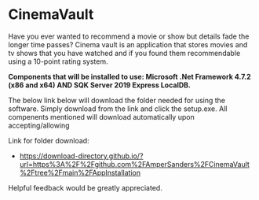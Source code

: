# CinemaVault
Have you ever wanted to recommend a movie or show but details fade the longer time passes? Cinema vault is an application that stores movies and tv shows that you have watched and if you found them recommendable using a 10-point rating system.

**Components that will be installed to use: Microsoft .Net Framework 4.7.2 (x86 and x64) AND SQK Server 2019 Express LocalDB.**

The below link below will download the folder needed for using the software. Simply download from the link and click the setup.exe. All compenents mentioned will download automatically upon accepting/allowing

Link for folder download:
+ https://download-directory.github.io/?url=https%3A%2F%2Fgithub.com%2FAmperSanders%2FCinemaVault%2Ftree%2Fmain%2FAppInstallation

Helpful feedback would be greatly appreciated.
